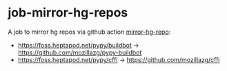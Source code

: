 # job-mirror-hg-repos

A job to mirror hg repos via github action [mirror-hg-repo](https://github.com/mozillazg/mirror-hg-repo):

* https://foss.heptapod.net/pypy/buildbot -> https://github.com/mozillazg/pypy-buildbot
* https://foss.heptapod.net/pypy/cffi  -> https://github.com/mozillazg/cffi

<!-- * https://foss.heptapod.net/pypy/pypy -> https://github.com/mozillazg/pypy -->
